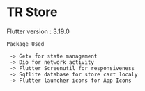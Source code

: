 # TR Store
   
   Flutter version  : 3.19.0
   
    Package Used 
    
     -> Getx for state management
     -> Dio for network activity 
     -> Flutter Screenutil for responsiveness
     -> Sqflite database for store cart localy
     -> Flutter launcher icons for App Icons




